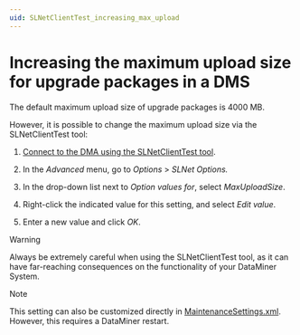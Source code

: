 ```yaml
---
uid: SLNetClientTest_increasing_max_upload
---
```


# Increasing the maximum upload size for upgrade packages in a DMS

The default maximum upload size of upgrade packages is 4000 MB.

However, it is possible to change the maximum upload size via the SLNetClientTest tool:

1. [Connect to the DMA using the SLNetClientTest tool](xref:Connecting_to_a_DMA_with_the_SLNetClientTest_tool).

1. In the *Advanced* menu, go to *Options* > *SLNet Options.*

1. In the drop-down list next to *Option values for*, select *MaxUploadSize*.

1. Right-click the indicated value for this setting, and select *Edit value*.

1. Enter a new value and click *OK*.

> [!WARNING]
> Always be extremely careful when using the SLNetClientTest tool, as it can have far-reaching consequences on the functionality of your DataMiner System.

> [!NOTE]
> This setting can also be customized directly in [MaintenanceSettings.xml](xref:Configuration_of_DataMiner_processes#configuring-the-maximum-upload-size-for-upgrade-packages). However, this requires a DataMiner restart.
